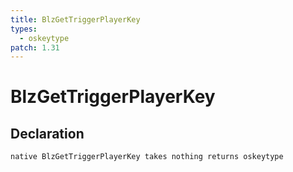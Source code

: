 ```yaml
---
title: BlzGetTriggerPlayerKey
types:
  - oskeytype
patch: 1.31
---
```


# BlzGetTriggerPlayerKey

## Declaration

```
native BlzGetTriggerPlayerKey takes nothing returns oskeytype
```